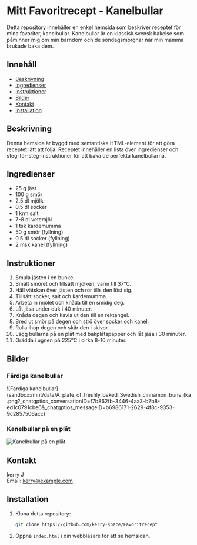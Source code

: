 # Mitt Favoritrecept - Kanelbullar

Detta repository innehåller en enkel hemsida som beskriver receptet för mina favoriter, kanelbullar. Kanelbullar är en klassisk svensk bakelse som påminner mig om min barndom och de söndagsmorgnar när min mamma brukade baka dem.

## Innehåll

- [Beskrivning](#beskrivning)
- [Ingredienser](#ingredienser)
- [Instruktioner](#instruktioner)
- [Bilder](#bilder)
- [Kontakt](#kontakt)
- [Installation](#installation)

## Beskrivning

Denna hemsida är byggd med semantiska HTML-element för att göra receptet lätt att följa. Receptet innehåller en lista över ingredienser och steg-för-steg-instruktioner för att baka de perfekta kanelbullarna.

## Ingredienser

- 25 g jäst
- 100 g smör
- 2.5 dl mjölk
- 0.5 dl socker
- 1 krm salt
- 7-8 dl vetemjöl
- 1 tsk kardemumma
- 50 g smör (fyllning)
- 0.5 dl socker (fyllning)
- 2 msk kanel (fyllning)

## Instruktioner

1. Smula jästen i en bunke.
2. Smält smöret och tillsätt mjölken, värm till 37°C.
3. Häll vätskan över jästen och rör tills den löst sig.
4. Tillsätt socker, salt och kardemumma.
5. Arbeta in mjölet och knåda till en smidig deg.
6. Låt jäsa under duk i 40 minuter.
7. Knåda degen och kavla ut den till en rektangel.
8. Bred ut smör på degen och strö över socker och kanel.
9. Rulla ihop degen och skär den i skivor.
10. Lägg bullarna på en plåt med bakplåtspapper och låt jäsa i 30 minuter.
11. Grädda i ugnen på 225°C i cirka 8-10 minuter.

## Bilder

### Färdiga kanelbullar
![Färdiga kanelbullar](sandbox:/mnt/data/A_plate_of_freshly_baked_Swedish_cinnamon_buns_(ka.png?_chatgptios_conversationID=f7b862fb-3446-4aa3-b7b8-ed1c0791cbe6&_chatgptios_messageID=b6986171-2629-4f8c-9353-9c2857506acc)

### Kanelbullar på en plåt
![Kanelbullar på en plåt](./Färdigt-kanelbullar.webp)

## Kontakt

kerry J  
Email: kerry@example.com

## Installation

1. Klona detta repository:
    ```sh
    git clone https://github.com/kerry-space/Favoritrecept
    ```
2. Öppna `index.html` i din webbläsare för att se hemsidan.